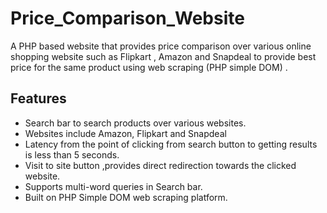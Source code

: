  
# Price_Comparison_Website  



 A PHP based website that provides price comparison over various online shopping website such as Flipkart , Amazon and Snapdeal to provide best price for the same product using web scraping (PHP simple DOM) . 


## Features 

-  Search bar to search products over various websites.
-  Websites include Amazon, Flipkart and Snapdeal
- Latency from the point of clicking from search button to getting results is less than 5 seconds.
-  Visit to site button ,provides direct redirection towards the clicked website.
- Supports multi-word queries in Search bar.
- Built on PHP Simple DOM web scraping platform.







